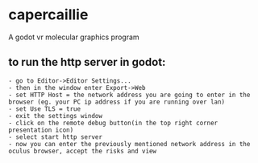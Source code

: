 # capercaillie
A godot vr molecular graphics program

## to run the http server in godot:
	- go to Editor->Editor Settings...
	- then in the window enter Export->Web
	- set HTTP Host = the network address you are going to enter in the browser (eg. your PC ip address if you are running over lan)
	- set Use TLS = true
	- exit the settings window
	- click on the remote debug button(in the top right corner presentation icon)
	- select start http server
	- now you can enter the previously mentioned network address in the oculus browser, accept the risks and view
